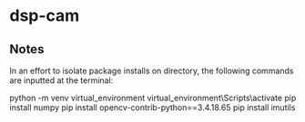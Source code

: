 # dsp-cam

## Notes
In an effort to isolate package installs on directory, the following commands are inputted at the terminal:

python -m venv virtual_environment
virtual_environment\Scripts\activate
pip install numpy
pip install opencv-contrib-python==3.4.18.65
pip install imutils
